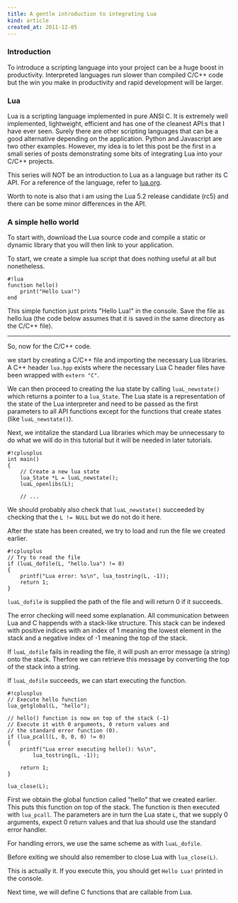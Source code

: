 ```yaml
---
title: A gentle introduction to integrating Lua
kind: article
created_at: 2011-12-05
---
```


### Introduction
To introduce a scripting language into your project can be a huge
boost in productivity. Interpreted languages run slower than compiled
C/C++ code but the win you make in productivity and rapid development
will be larger.

### Lua
Lua is a scripting language implemented in pure ANSI C. It is
extremely well implemented, lightweight, efficient and has one of the
cleanest API:s that I have ever seen. Surely there are other scripting
languages that can be a good alternative depending on the
application. Python and Javascript are two other examples. However, my
idea is to let this post be the first in a small series of posts
demonstrating some bits of integrating Lua into your C/C++ projects.

This series will NOT be an introduction to Lua as a language but
rather its C API. For a reference of the language, refer to [lua.org](http://lua.org).

Worth to note is also that i am using the Lua 5.2 release candidate (rc5)
and there can be some minor differences in the API.

### A simple hello world
To start with, download the Lua source code and compile a static or
dynamic library that you will then link to your application.

To start, we create a simple lua script that does nothing useful at
all but nonetheless.

    #!lua
	function hello()
	    print("Hello Lua!")
    end
	
This simple function just prints "Hello Lua!" in the console. Save the
file as hello.lua (the code below assumes that it is saved in the same
directory as the C/C++ file).

---

So, now for the C/C++ code.

we start by creating a C/C++ file and importing the necessary Lua
libraries. A C++ header `lua.hpp` exists where the necessary Lua C
header files have been wrapped with `extern "C"`.

We can then proceed to creating the lua state by calling
`luaL_newstate()` which returns a pointer to a `lua_State`. The Lua
state is a representation of the state of the Lua interpreter and need
to be passed as the first parameters to all API functions except for
the functions that create states (like `luaL_newstate()`).

Next, we intitalize the standard Lua libraries which may be
unnecessary to do what we will do in this tutorial but it will be
needed in later tutorials.

    #!cplusplus
    int main()
    {
        // Create a new lua state
        lua_State *L = luaL_newstate();
        luaL_openlibs(L);
		
        // ...

We should probably also check that `luaL_newstate()` succeeded by
checking that the `L != NULL` but we do not do it here.

After the state has been created, we try to load and run the file we
created earlier.

    #!cplusplus
	// Try to read the file
	if (luaL_dofile(L, "hello.lua") != 0)
	{
        printf("Lua error: %s\n", lua_tostring(L, -1));
        return 1;
	}

`luaL_dofile` is supplied the path of the file and will return 0 if it
succeeds.

The error checking will need some explanation. All communication
between Lua and C happends with a stack-like structure. This stack can
be indexed with positive indices with an index of 1 meaning the lowest
element in the stack and a negative index of -1 meaning the top of the
stack.

If `luaL_dofile` fails in reading the file, it will push an error
message (a string) onto the stack. Therfore we can retrieve this
message by converting the top of the stack into a string.

If `luaL_dofile` succeeds, we can start executing the function.

    #!cplusplus
	// Execute hello function
	lua_getglobal(L, "hello");

	// hello() function is now on top of the stack (-1)
	// Execute it with 0 arguments, 0 return values and
	// the standard error function (0).
	if (lua_pcall(L, 0, 0, 0) != 0)
	{
        printf("Lua error executing hello(): %s\n", 
            lua_tostring(L, -1));
        
        return 1;
	}
	
	lua_close(L);
	
First we obtain the global function called "hello" that we created
earlier. This puts this function on top of the stack. The function is
then executed with `lua_pcall`. The parameters are in turn the Lua
state `L`, that we supply 0 arguments, expect 0 return values and
that lua should use the standard error handler.

For handling errors, we use the same scheme as with `luaL_dofile`.

Before exiting we should also remember to close Lua with `lua_close(L)`.

This is actually it. If you execute this, you should get `Hello Lua!`
printed in the console.

Next time, we will define C functions that are callable from Lua.
